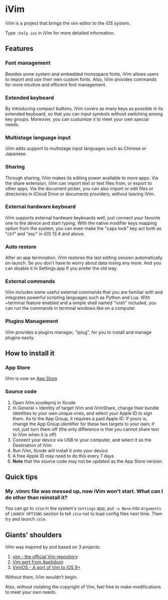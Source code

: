 # iVim

iVim is a project that brings the vim editor to the iOS system.

Type `:help ios` in iVim for more detailed information.

## Features

### Font management

Besides some system and embedded monospace fonts, iVim allows users to import and use their own custom fonts.
Also, iVim provides commands for more intuitive and efficient font management.

### Extended keyboard

By introducing compact buttons, iVim covers as many keys as possible in its extended keyboard, so that you can input symbols without switching among key groups. Moreover, you can customize it to meet your own special needs.

### Multistage language input

iVim adds support to multistage input languages such as Chinese or Japanese. 

### Sharing

Through sharing, iVim makes its editing power available to more apps.
Via the share extension, iVim can import text or text files from, or export to other apps.
Via the document picker, you can also import or edit files or directories in iCloud Drive or documents providers, without leaving iVim.

### External hardware keyboard

iVim supports external hardware keyboards well, just connect your favorite one to the device and start typing. With the native modifier keys mapping option from the system, you can even make the "caps lock" key act both as "ctrl" and "esc" in iOS 13.4 and above.

### Auto restore

After an app termination, iVim restores the last editing session automatically on launch. So you don't have to worry about data losing any more. And you can disable it in Settings.app if you prefer the old way.

### External commands

iVim includes some useful external commands that you are familiar with and integrates powerful scripting languages such as Python and Lua. With +terminal feature enabled and a simple shell named "ivish" included, you can run the commands in terminal windows like on a computer.

### Plugins Management

iVim provides a plugins manager, "iplug", for you to install and manage plugins easily.

## How to install it

### App Store
iVim is now on [App Store](https://itunes.apple.com/us/app/ivim/id1266544660?mt=8)

### Source code
1. Open iVim.xcodeproj in Xcode
2. In General > Identity of target iVim and iVimShare, change their bundle identities to your own unique ones, and select your Apple ID to sign them. As to the App Group, it requires a paid Apple ID. If yours is, change the App Group identifier for these two targets to your own; if not, just turn them off (the only difference is that you cannot share text to iVim when it is off)
3. Connect your device via USB to your computer, and select it as the Destination of iVim
4. Run iVim, Xcode will install it onto your device
5. A free Apple ID may need to do this every 7 days
6. **Note** that the source code may not be updated as the App Store version.

## Quick tips

### My .vimrc file was messed up, now iVim won't start. What can I do other than reinstall it?
You can go to `iVim` in the system's `Settings` app, put `-u None` into `Arguments` of `LAUNCH OPTIONS` section to tell `iVim` not to load config files next time. Then try and launch `iVim`.

## Giants' shoulders

iVim was inspired by and based on 3 projects:
1. [vim - the official Vim repository](https://github.com/vim/vim)
2. [Vim port from Applidium](https://github.com/applidium/Vim)
3. [VimIOS - A port of Vim to iOS 9+](https://github.com/larki/VimIOS)

Without them, iVim wouldn't begin.

Also, without violating the copyright of Vim, feel free to make modifications to meet your own needs.
